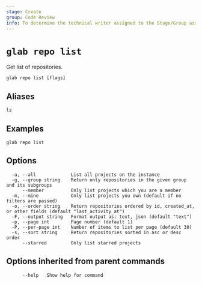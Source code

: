 ```yaml
---
stage: Create
group: Code Review
info: To determine the technical writer assigned to the Stage/Group associated with this page, see https://about.gitlab.com/handbook/product/ux/technical-writing/#assignments
---
```


<!--
This documentation is auto generated by a script.
Please do not edit this file directly. Run `make gen-docs` instead.
-->

# `glab repo list`

Get list of repositories.

```plaintext
glab repo list [flags]
```

## Aliases

```plaintext
ls
```

## Examples

```plaintext
glab repo list

```

## Options

```plaintext
  -a, --all             List all projects on the instance
  -g, --group string    Return only repositories in the given group and its subgroups
      --member          Only list projects which you are a member
  -m, --mine            Only list projects you own (default if no filters are passed)
  -o, --order string    Return repositories ordered by id, created_at, or other fields (default "last_activity_at")
  -F, --output string   Format output as: text, json (default "text")
  -p, --page int        Page number (default 1)
  -P, --per-page int    Number of items to list per page (default 30)
  -s, --sort string     Return repositories sorted in asc or desc order
      --starred         Only list starred projects
```

## Options inherited from parent commands

```plaintext
      --help   Show help for command
```
